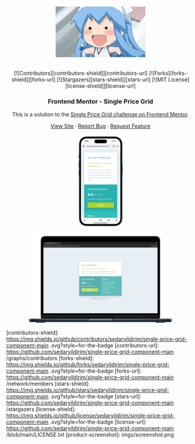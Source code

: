 <br />
<div align="center">
    <img src="./assets/images/200w.gif" alt="Logo">
  </a>
  <br />
  <br />

[![Contributors][contributors-shield]][contributors-url]
[![Forks][forks-shield]][forks-url]
[![Stargazers][stars-shield]][stars-url]
[![MIT License][license-shield]][license-url]

<h3 align="center">Frontend Mentor - Single Price Grid</h3>


This is a solution to the [Single Price Grid challenge on Frontend Mentor](https://www.frontendmentor.io/challenges/single-price-grid-component-5ce41129d0ff452fec5abbbc).

  <p align="center">   
    <a href="https://sedaryildirim.github.io/single-price-grid-component-main /">View Site</a>
    ·
    <a href="https://github.com/sedaryildirim/single-price-grid-component-main /issues">Report Bug</a>
    ·
    <a href="https://github.com/sedaryildirim/single-price-grid-component-main /issues">Request Feature</a>
  </p>
</div>

<div align="center">

![Mobile](./assets/images/mobile.png)
![Desktop](./assets/images/desktop.png)
</div>

<!-- MARKDOWN LINKS & IMAGES -->
<!-- https://www.markdownguide.org/basic-syntax/#reference-style-links -->
[contributors-shield]: https://img.shields.io/github/contributors/sedaryildirim/single-price-grid-component-main .svg?style=for-the-badge
[contributors-url]: https://github.com/sedaryildirim/single-price-grid-component-main /graphs/contributors
[forks-shield]: https://img.shields.io/github/forks/sedaryildirim/single-price-grid-component-main .svg?style=for-the-badge
[forks-url]: https://github.com/sedaryildirim/single-price-grid-component-main /network/members
[stars-shield]: https://img.shields.io/github/stars/sedaryildirim/single-price-grid-component-main .svg?style=for-the-badge
[stars-url]: https://github.com/sedaryildirim/single-price-grid-component-main /stargazers
[license-shield]: https://img.shields.io/github/license/sedaryildirim/single-price-grid-component-main .svg?style=for-the-badge
[license-url]: https://github.com/sedaryildirim/single-price-grid-component-main /blob/main/LICENSE.txt
[product-screenshot]: imgs/screenshot.png
